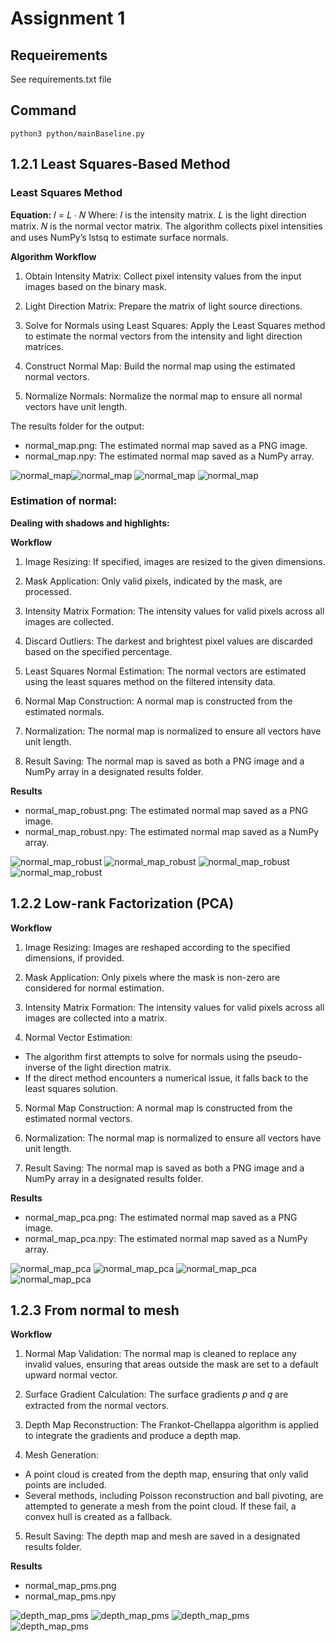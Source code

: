 # Assignment 1

## Requeirements
See requirements.txt file

## Command
```
python3 python/mainBaseline.py
```

## 1.2.1 Least Squares-Based Method
### Least Squares Method
**Equation:**
𝐼 = 𝐿 ⋅ 𝑁
Where:
𝐼 is the intensity matrix.
𝐿 is the light direction matrix.
𝑁 is the normal vector matrix.
The algorithm collects pixel intensities and uses NumPy’s lstsq to estimate surface normals.

**Algorithm Workflow**
1. Obtain Intensity Matrix: Collect pixel intensity values from the input images based on the binary mask.

2. Light Direction Matrix: Prepare the matrix of light source directions.

3. Solve for Normals using Least Squares: Apply the Least Squares method to estimate the normal vectors from the intensity and light direction matrices.

4. Construct Normal Map: Build the normal map using the estimated normal vectors.

5. Normalize Normals: Normalize the normal map to ensure all normal vectors have unit length.

The results folder for the output:
- normal_map.png: The estimated normal map saved as a PNG image.
- normal_map.npy: The estimated normal map saved as a NumPy array.

![normal_map](assets/normal_map.png)![normal_map](assets/normal_map-1.png)
![normal_map](assets/normal_map-2.png)
![normal_map](assets/normal_map-3.png)



### Estimation of normal:

**Dealing with shadows and highlights:**

**Workflow**
1. Image Resizing: If specified, images are resized to the given dimensions.

2. Mask Application: Only valid pixels, indicated by the mask, are processed.

3. Intensity Matrix Formation: The intensity values for valid pixels across all images are collected.

4. Discard Outliers: The darkest and brightest pixel values are discarded based on the specified percentage.

5. Least Squares Normal Estimation: The normal vectors are estimated using the least squares method on the filtered intensity data.

6. Normal Map Construction: A normal map is constructed from the estimated normals.

7. Normalization: The normal map is normalized to ensure all vectors have unit length.

8. Result Saving: The normal map is saved as both a PNG image and a NumPy array in a designated results folder.

**Results**

- normal_map_robust.png: The estimated normal map saved as a PNG image.
- normal_map_robust.npy: The estimated normal map saved as a NumPy array.

![normal_map_robust](assets/normal_map.png)
![normal_map_robust](assets/normal_map-1.png)
![normal_map_robust](assets/normal_map-2.png)
![normal_map_robust](assets/normal_map-3.png)


## 1.2.2 Low-rank Factorization (PCA)

**Workflow**
1. Image Resizing: Images are reshaped according to the specified dimensions, if provided.

2. Mask Application: Only pixels where the mask is non-zero are considered for normal estimation.

3. Intensity Matrix Formation: The intensity values for valid pixels across all images are collected into a matrix.

4. Normal Vector Estimation:

- The algorithm first attempts to solve for normals using the pseudo-inverse of the light direction matrix.
- If the direct method encounters a numerical issue, it falls back to the least squares solution.
5. Normal Map Construction: A normal map is constructed from the estimated normal vectors.

6. Normalization: The normal map is normalized to ensure all vectors have unit length.

7. Result Saving: The normal map is saved as both a PNG image and a NumPy array in a designated results folder.

**Results**

- normal_map_pca.png: The estimated normal map saved as a PNG image.
- normal_map_pca.npy: The estimated normal map saved as a NumPy array.

![normal_map_pca](assets/normal_map_pca.png)
![normal_map_pca](assets/normal_map_pca-1.png)
![normal_map_pca](assets/normal_map_pca-2.png)
![normal_map_pca](assets/normal_map_pca-3.png)


## 1.2.3 From normal to mesh

**Workflow**
1. Normal Map Validation: The normal map is cleaned to replace any invalid values, ensuring that areas outside the mask are set to a default upward normal vector.

2. Surface Gradient Calculation: The surface gradients 𝑝 and 𝑞 are extracted from the normal vectors.

3. Depth Map Reconstruction: The Frankot-Chellappa algorithm is applied to integrate the gradients and produce a depth map.

4. Mesh Generation:

- A point cloud is created from the depth map, ensuring that only valid points are included.
- Several methods, including Poisson reconstruction and ball pivoting, are attempted to generate a mesh from the point cloud. If these fail, a convex hull is created as a fallback.
5. Result Saving: The depth map and mesh are saved in a designated results folder.

**Results**

- normal_map_pms.png
- normal_map_pms.npy

![depth_map_pms](assets/depth_map_pms.png)
![depth_map_pms](assets/depth_map_pms-1.png)
![depth_map_pms](assets/depth_map_pms-2.png)
![depth_map_pms](assets/depth_map_pms-3.png)

